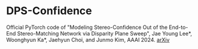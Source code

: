 # DPS-Confidence

Official PyTorch code of "Modeling Stereo-Confidence Out of the End-to-End Stereo-Matching Network via Disparity Plane Sweep", Jae Young Lee*, Woonghyun Ka*, Jaehyun Choi, and Junmo Kim, AAAI 2024. [arXiv](https://arxiv.org/abs/2401.12001)
